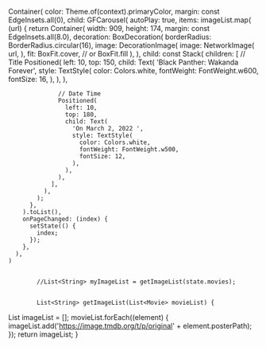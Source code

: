 Container(
      color: Theme.of(context).primaryColor,
      margin: const EdgeInsets.all(0),
      child: GFCarousel(
        autoPlay: true,
        items: imageList.map(
          (url) {
            return Container(
              width: 909,
              height: 174,
              margin: const EdgeInsets.all(8.0),
              decoration: BoxDecoration(
                borderRadius: BorderRadius.circular(16),
                image: DecorationImage(
                  image: NetworkImage(
                    url,
                  ),
                  fit: BoxFit.cover, // or BoxFit.fill
                ),
              ),
              child: const Stack(
                children: [
                  // Title
                  Positioned(
                    left: 10,
                    top: 150,
                    child: Text(
                      'Black Panther: Wakanda Forever',
                      style: TextStyle(
                        color: Colors.white,
                        fontWeight: FontWeight.w600,
                        fontSize: 16,
                      ),
                    ),
                  ),

                  // Date Time
                  Positioned(
                    left: 10,
                    top: 180,
                    child: Text(
                      'On March 2, 2022 ',
                      style: TextStyle(
                        color: Colors.white,
                        fontWeight: FontWeight.w500,
                        fontSize: 12,
                      ),
                    ),
                  ),
                ],
              ),
            );
          },
        ).toList(),
        onPageChanged: (index) {
          setState(() {
            index;
          });
        },
      ),
    )


            //List<String> myImageList = getImageList(state.movies);


            List<String> getImageList(List<Movie> movieList) {
  List<String> imageList = [];
  movieList.forEach((element) {
    imageList.add('https://image.tmdb.org/t/p/original' + element.posterPath);
  });
  return imageList;
}
